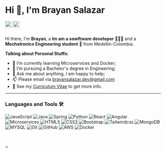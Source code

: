 # Hi 👋, I'm Brayan Salazar

<a href="https://www.linkedin.com/in/brayan-alexis-salazar-rivas-238725157/">
  <img align="left" alt="Mehdi's LinkdeIn" width="22px" src="https://cdn.jsdelivr.net/npm/simple-icons@v3/icons/linkedin.svg" color="#fff" />
</a>
<a href="https://brayansalazardev.netlify.app/">
  <img align="left" alt="Kaggle" width="22px" src="https://cdn.jsdelivr.net/npm/simple-icons@3.1.0/icons/kaggle.svg" />
</a>

<br />
<br />

Hi there, I'm **Brayan**, a **Im am a sowftware developer** 👨🏽‍💻 and a **Mechatronics Engineering student** 🚀 from Medellin-Colombia.  

 

**Talking about Personal Stuffs:**


- 🌱 I’m currently learning Microservices and Docker; 
- 💼 I’m pursuing a Bachelor's degree in Engineering;
- 💬 Ask me about anything, I am happy to help;
- 📫 Please email via brayansalazar.dev@gmail.com
- 📝 See my [Curriculum Vitae](https://drive.google.com/file/d/14CyrbtMr1LolM1daqcMMPjZvM0PPf2D8/view) to get more info.




---

### Languages and Tools 🛠 

![JavaScript](https://img.shields.io/badge/-JavaScript-%23F7DF1C?style=flat-square&logo=javascript&logoColor=000000&labelColor=%23F7DF1C&color=%23FFCE5A)
![Java](http://img.shields.io/badge/-Java-FF160B?style=flat-square&logo=java&logoColor=#FF160B)
![Spring](https://img.shields.io/badge/-Spring-6DB33F?style=plastic&logo=spring)
![Python](http://img.shields.io/badge/-Python-3776AB?style=flat-square&logo=python&logoColor=ffffff)
![React](https://img.shields.io/badge/-React-0088CC?style=flat-square&logo=react&logoColor=ffffff)
![Angular](https://img.shields.io/badge/-Angular-DD0031?style=flat-square&logo=angular&logoColor=#FF160B)
![Microservices](https://img.shields.io/badge/-Microservicios-6DB33F?style=plastic&logo=spring)
![HTML5](https://img.shields.io/badge/-HTML5-%23E44D27?style=flat-square&logo=html5&logoColor=ffffff)
![CSS3](https://img.shields.io/badge/-CSS3-%231572B6?style=flat-square&logo=css3)
![Bootstrap](https://img.shields.io/badge/-Bootstrap-563D7C?style=flat-square&logo=Bootstrap)
![Tailwindcss](https://img.shields.io/badge/Tailwind-06B6D4?style=flat-square&logo=TailwindCSS&logoColor=ffffff)
![MongoDB](https://img.shields.io/badge/-MongoDB-47A248?style=flat-square&logo=Node.js&logoColor=ffffff)
![MYSQL](https://img.shields.io/badge/-MySQL-4479A1?style=flat-square&logo=MySQL&logoColor=000000)
![Git](https://img.shields.io/badge/-Git-%23F05032?style=flat-square&logo=git&logoColor=%23ffffff)
![GitHub](https://img.shields.io/badge/-GitHub-181717?style=flat-square&logo=github)
![AWS](https://img.shields.io/badge/-AWS-232F3E?style=flat-square&logo=amazonaws)
![Docker](http://img.shields.io/badge/-Docker-0078D6?style=flat-square&logo=docker&logoColor=ffffff)


<br/>


⭐️
